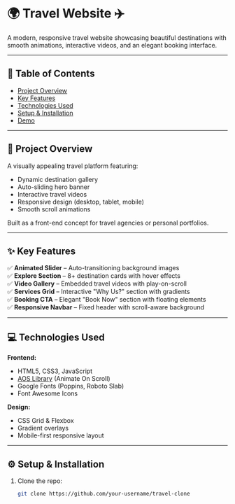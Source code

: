 
# 🌍 Travel Website ✈️

A modern, responsive travel website showcasing beautiful destinations with smooth animations, interactive videos, and an elegant booking interface.

---

## 📖 Table of Contents  
- [Project Overview](#-project-overview)  
- [Key Features](#-key-features)  
- [Technologies Used](#-technologies-used)  
- [Setup & Installation](#%EF%B8%8F-setup--installation)  
- [Demo](#-demo)  

---

## 🚀 Project Overview  
A visually appealing travel platform featuring:  
- Dynamic destination gallery  
- Auto-sliding hero banner  
- Interactive travel videos  
- Responsive design (desktop, tablet, mobile)  
- Smooth scroll animations  

Built as a front-end concept for travel agencies or personal portfolios.  

---

## ✨ Key Features  
✅ **Animated Slider** – Auto-transitioning background images  
✅ **Explore Section** – 8+ destination cards with hover effects  
✅ **Video Gallery** – Embedded travel videos with play-on-scroll  
✅ **Services Grid** – Interactive "Why Us?" section with gradients  
✅ **Booking CTA** – Elegant "Book Now" section with floating elements  
✅ **Responsive Navbar** – Fixed header with scroll-aware background  

---

## 💻 Technologies Used  
**Frontend:**  
- HTML5, CSS3, JavaScript  
- [AOS Library](https://michalsnik.github.io/aos/) (Animate On Scroll)  
- Google Fonts (Poppins, Roboto Slab)  
- Font Awesome Icons  

**Design:**  
- CSS Grid & Flexbox  
- Gradient overlays  
- Mobile-first responsive layout  

---

## ⚙️ Setup & Installation  
1. Clone the repo:  
   ```bash
   git clone https://github.com/your-username/travel-clone
   
